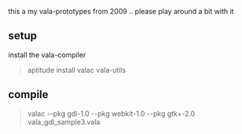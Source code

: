 this a my vala-prototypes from 2009 .. please play around a bit with it 

setup
-----

install the vala-compiler 
> aptitude install valac vala-utils 


compile 
-------
> valac --pkg gdl-1.0 --pkg webkit-1.0 --pkg gtk+-2.0 vala_gdl_sample3.vala  


